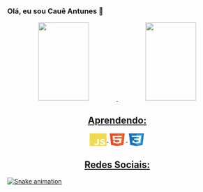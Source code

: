 ### Olá, eu sou Cauê Antunes 👋

<div align="center">
  <a href="https://github.com/rafaballerini">
  <img height="180em" width="48%" src="https://github-readme-stats.vercel.app/api?username=Caue-byte&show_icons=true&theme=blue-green&include_all_commits=true&count_private=true"/>  
 <img width="48%" height="180em" src="https://github-readme-stats.vercel.app/api/top-langs/?username=Caue-byte&layout=compact&langs_count=7&theme=blue-green"/>

## Aprendendo:
  <img align="center" alt="Caue-byte-Js" height="30" width="40" src="https://raw.githubusercontent.com/devicons/devicon/master/icons/javascript/javascript-plain.svg">
  <img align="center" alt="Caue-HTML" height="30" width="40" src="https://raw.githubusercontent.com/devicons/devicon/master/icons/html5/html5-original.svg">
  <img align="center" alt="Caue-CSS" height="30" width="40" src="https://raw.githubusercontent.com/devicons/devicon/master/icons/css3/css3-original.svg">
  
    
 ## Redes Sociais:   
    
</div>

![Snake animation](https://github.com/Caue-byte/Caue-byte/blob/output/github-contribution-grid-snake.svg)
</div>
